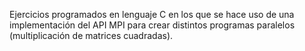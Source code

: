 Ejercicios programados en lenguaje C en los que se hace uso de una implementación del API MPI para crear distintos programas paralelos (multiplicación de matrices cuadradas).
